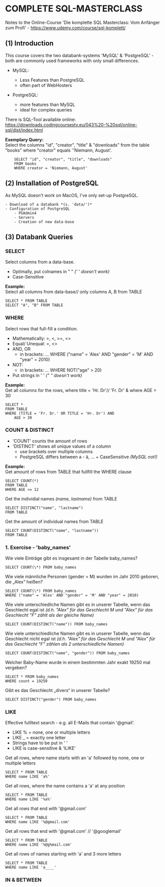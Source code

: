 # COMPLETE SQL-MASTERCLASS

Notes to the Online-Course 'Die komplette SQL Masterclass: Vom Anfänger zum Profi' - https://www.udemy.com/course/sql-komplett/

## (1) Introduction
This course covers the two databank-systems 'MySQL' & 'PostgreSQL' - both are commonly used frameworks with only small differences.  
- MySQL:  
	- Less Features than PostgreSQL   
	- often part of WebHosters  

- PostgreSQL:  
	- more features than MySQL   
	- ideal for complex queries  

There is SQL-Tool available online: https://downloads.codingcoursestv.eu/043%20-%20sql/online-sql/dist/index.html

**Exemplary Query:**  
Select the columns "id", "creator", "title" & "downloads" from the table "books" where "creator" equals ''Niemann, August'.  

		SELECT "id", "creator", "title", "downloads"
		FROM books
		WHERE creator = 'Niemann, August'

## (2) Installation of PostgreSQL
As MySQL doesn't work on MacOS, I've only set-up PostgreSQL. <br/> 

	- Download of a databank *(s. 'data/')*
	- Configuration of PostgreSQL
		- PGAdmin4 
		- Servers
		- Creation of new data-base

## (3) Databank Queries
### SELECT
Select columns from a data-base. <br/> 
- Optimally, put colnames in " " *(' ' doesn't work)*  
- Case-Sensitive

**Example:**  
Select all columns from data-base// only columns A, B from TABLE 

	SELECT * FROM TABLE			
	SELECT "A", "B" FROM TABLE

### WHERE 
Select rows that full-fill a condition. <br/> 
- Mathematically: >, <, >=, <=
- Equal/ Unequal: =, <>
- AND, OR
	- in brackets: ... WHERE ("name" = 'Alex' AND "gender" = 'M' AND "year" = 2010)
- NOT:
	- in brackets: ... WHERE NOT("age" > 20) 
- Put strings in ' ' *(" " doesn't work)*

**Example:**  
Get all columns for the rows, where title = 'Hr. Dr'// 'Fr. Dr' & where AGE > 30

	SELECT * 
	FROM TABLE
	WHERE (TITLE = 'Fr. Dr.' OR TITLE = 'Hr. Dr') AND	
		AGE > 30  							

### COUNT & DISTINCT
- 'COUNT' counts the amount of rows
- 'DISTINCT' shows all unique values of a column  
	- use brackets over multiple columns 
	- PostgreSQL differs between a - ä, ... + CaseSensitive *(MySQL not!)*

**Example:**  
Get amount of rows from TABLE that fullfill the WHERE clause

	SELECT COUNT(*) 
	FROM TABLE
	WHERE AGE <= 12

Get the individial names *(name, lastname)* from TABLE

	SELECT DISTINCT("name", "lastname") 
	FROM TABLE

Get the amount of individual names from TABLE

	SELECT COUNT(DISTINCT("name", "lastname"))
	FROM TABLE

### 1. Exercise - 'baby_names'
Wie viele Einträge gibt es insgesamt in der Tabelle baby_names?

	SELECT COUNT(\*) FROM baby_names

Wie viele männliche Personen (gender = M) wurden im Jahr 2010 geboren, die „Alex“ heißen?

	SELECT COUNT(\*) FROM baby_names 
	WHERE ("name" = 'Alex' AND "gender" = 'M' AND "year" = 2010)

Wie viele unterschiedliche Namen gibt es in unserer Tabelle, wenn das Geschlecht egal ist *(d.h. "Alex" für das Geschlecht M und "Alex" für das Geschlecht "F" zählt als der gleiche Name)*

	SELECT COUNT(DISTINCT("name")) FROM baby_names 

Wie viele unterschiedliche Namen gibt es in unserer Tabelle, wenn das Geschlecht nicht egal ist *(d.h. "Alex" für das Geschlecht M und "Alex" für das Geschlecht "F" zählen als 2 unterschiedliche Namen)*
	
	SELECT COUNT(DISTINCT("name", "gender")) FROM baby_names 

Welcher Baby-Name wurde in einem bestimmten Jahr exakt 19250 mal vergeben?
	
	SELECT * FROM baby_names 
	WHERE count = 19250

Gibt es das Geschlecht „divers“ in unserer Tabelle? 

	SELECT DISTINCT("gender") FROM baby_names 

### LIKE
Effective fullltext search - e.g. all E-Mails that contain '@gmail'.  

- LIKE % = none, one or multiple letters
- LIKE _ = exactly one letter
- Strings have to be put in ' '
- LIKE is case-sensitive & 'ILIKE'

Get all rows, where name starts with an 'a' followed by none, one or multiple letters

	SELECT * FROM TABLE
	WHERE name LIKE 'a%'

Get all rows, where the name contains a 'a' at any position

	SELECT * FROM TABLE
	WHERE name LIKE '%a%'

Get all rows that end with '@gmail.com'

	SELECT * FROM TABLE
	WHERE name LIKE '%@gmail.com'

Get all rows that end with '@gmail.com' // '@googlemail'

	SELECT * FROM TABLE
	WHERE name LIKE '%@g%mail.com'

Get all rows of names starting with 'a' and 3 more letters

	SELECT * FROM TABLE
	WHERE name LIKE 'a____'

### IN & BETWEEN